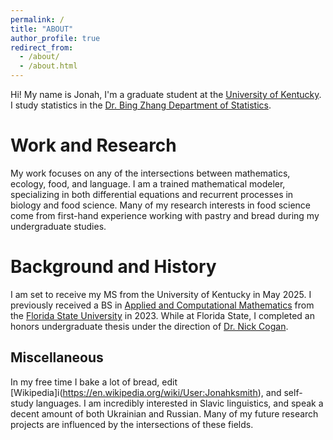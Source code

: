 ```yaml
---
permalink: /
title: "ABOUT"
author_profile: true
redirect_from: 
  - /about/
  - /about.html
---
```


Hi!
My name is Jonah, I'm a graduate student at the [University of Kentucky](https://uky/edu).
I study statistics in the [Dr. Bing Zhang Department of Statistics](https://stat.as.uky.edu/).

Work and Research
======
My work focuses on any of the intersections between mathematics, ecology, food, and language.
I am a trained mathematical modeler, specializing in both differential equations and recurrent processes in biology and food science.
Many of my research interests in food science come from first-hand experience working with pastry and bread during my undergraduate studies.

Background and History
======
I am set to receive my MS from the University of Kentucky in May 2025.
I previously received a BS in [Applied and Computational Mathematics](https://www.math.fsu.edu/) from the [Florida State University](https://fsu.edu) in 2023.
While at Florida State, I completed an honors undergraduate thesis under the direction of [Dr. Nick Cogan](https://www.math.fsu.edu/~cogan/).

Miscellaneous
------
In my free time I bake a lot of bread, edit [Wikipedia]i(https://en.wikipedia.org/wiki/User:Jonahksmith), and self-study languages.
I am incredibly interested in Slavic linguistics, and speak a decent amount of both Ukrainian and Russian.
Many of my future research projects are influenced by the intersections of these fields.

